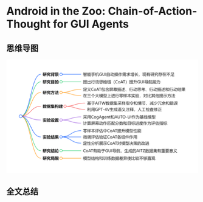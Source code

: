 # Android in the Zoo: Chain-of-Action-Thought for GUI Agents

## 思维导图
![思维导图](/imgs/Android-in-the-Zoo-Chain-of-Action-Thought-for-GUI-Agents.jpg)

## 全文总结
